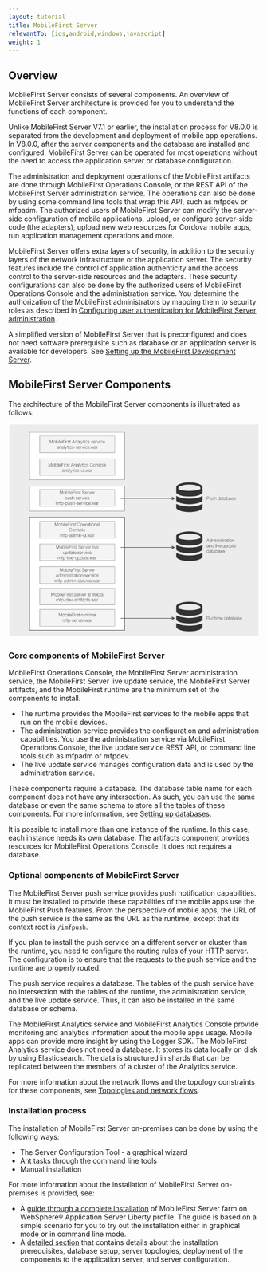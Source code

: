 ```yaml
---
layout: tutorial
title: MobileFirst Server
relevantTo: [ios,android,windows,javascript]
weight: 1
---
```

## Overview
MobileFirst Server consists of several components. An overview of MobileFirst Server architecture is provided for you to understand the functions of each component.

Unlike MobileFirst Server V7.1 or earlier, the installation process for V8.0.0 is separated from the development and deployment of mobile app operations. In V8.0.0, after the server components and the database are installed and configured, MobileFirst Server can be operated for most operations without the need to access the application server or database configuration.

The administration and deployment operations of the MobileFirst artifacts are done through MobileFirst Operations Console, or the REST API of the MobileFirst Server administration service. The operations can also be done by using some command line tools that wrap this API, such as mfpdev or mfpadm. The authorized users of MobileFirst Server can modify the server-side configuration of mobile applications, upload, or configure server-side code (the adapters), upload new web resources for Cordova mobile apps, run application management operations and more.

MobileFirst Server offers extra layers of security, in addition to the security layers of the network infrastructure or the application server. The security features include the control of application authenticity and the access control to the server-side resources and the adapters. These security configurations can also be done by the authorized users of MobileFirst Operations Console and the administration service. You determine the authorization of the MobileFirst administrators by mapping them to security roles as described in [Configuring user authentication for MobileFirst Server administration](../../../installation-configuration/production/configuring-mobilefirst-server).

A simplified version of MobileFirst Server that is preconfigured and does not need software prerequisite such as database or an application server is available for developers. See [Setting up the MobileFirst Development Server](../../../installation-configuration/development).

## MobileFirst Server Components
The architecture of the MobileFirst Server components is illustrated as follows:

![Components that make up the MobileFirst Server](server_components.jpg)

### Core components of MobileFirst Server
MobileFirst Operations Console, the MobileFirst Server administration service, the MobileFirst Server live update service, the MobileFirst Server artifacts, and the MobileFirst runtime are the minimum set of the components to install. 

* The runtime provides the MobileFirst services to the mobile apps that run on the mobile devices.
* The administration service provides the configuration and administration capabilities. You use the administration service via MobileFirst Operations Console, the live update service REST API, or command line tools such as mfpadm or mfpdev. 
* The live update service manages configuration data and is used by the administration service.

These components require a database. The database table name for each component does not have any intersection. As such, you can use the same database or even the same schema to store all the tables of these components. For more information, see [Setting up databases](../../../installation-configuration/production/configuring-mobilefirst-server).

It is possible to install more than one instance of the runtime. In this case, each instance needs its own database. The artifacts component provides resources for MobileFirst Operations Console. It does not requires a database.

### Optional components of MobileFirst Server
The MobileFirst Server push service provides push notification capabilities. It must be installed to provide these capabilities of the mobile apps use the MobileFirst Push features. From the perspective of mobile apps, the URL of the push service is the same as the URL as the runtime, except that its context root is `/imfpush`.

If you plan to install the push service on a different server or cluster than the runtime, you need to configure the routing rules of your HTTP server. The configuration is to ensure that the requests to the push service and the runtime are properly routed. 

The push service requires a database. The tables of the push service have no intersection with the tables of the runtime, the administration service, and the live update service. Thus, it can also be installed in the same database or schema.

The MobileFirst Analytics service and MobileFirst Analytics Console provide monitoring and analytics information about the mobile apps usage. Mobile apps can provide more insight by using the Logger SDK. The MobileFirst Analytics service does not need a database. It stores its data locally on disk by using Elasticsearch. The data is structured in shards that can be replicated between the members of a cluster of the Analytics service.

For more information about the network flows and the topology constraints for these components, see [Topologies and network flows](../../../installation-configuration/production/configuring-mobilefirst-server).

### Installation process
The installation of MobileFirst Server on-premises can be done by using the following ways:

* The Server Configuration Tool - a graphical wizard
* Ant tasks through the command line tools
* Manual installation

For more information about the installation of MobileFirst Server on-premises is provided, see:

* A [guide through a complete installation](../../../installation-configuration/production/) of MobileFirst Server farm on WebSphere® Application Server Liberty profile. The guide is based on a simple scenario for you to try out the installation either in graphical mode or in command line mode.
* A [detailed section](../../../installation-configuration/production/) that contains details about the installation prerequisites, database setup, server topologies, deployment of the components to the application server, and server configuration.

